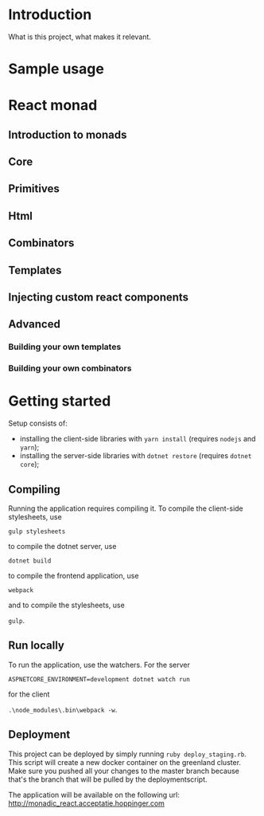 # Introduction
What is this project, what makes it relevant.

# Sample usage

# React monad

## Introduction to monads

## Core

## Primitives

## Html

## Combinators

## Templates

## Injecting custom react components

## Advanced

### Building your own templates

### Building your own combinators



# Getting started
Setup consists of:
- installing the client-side libraries with `yarn install` (requires `nodejs` and `yarn`);
- installing the server-side libraries with `dotnet restore` (requires `dotnet core`);

## Compiling
Running the application requires compiling it. To compile the client-side stylesheets, use

```gulp stylesheets```

to compile the dotnet server, use

```dotnet build```

to compile the frontend application, use

```webpack```

and to compile the stylesheets, use

```gulp```.

## Run locally

To run the application, use the watchers. For the server

```ASPNETCORE_ENVIRONMENT=development dotnet watch run```

for the client

```.\node_modules\.bin\webpack -w```.

## Deployment
This project can be deployed by simply running `ruby deploy_staging.rb`.
This script will create a new docker container on the greenland cluster. Make sure you pushed all your changes to the master branch because that's the branch that will be pulled by the deploymentscript. 

The application will be available on the following url: <http://monadic_react.acceptatie.hoppinger.com>
